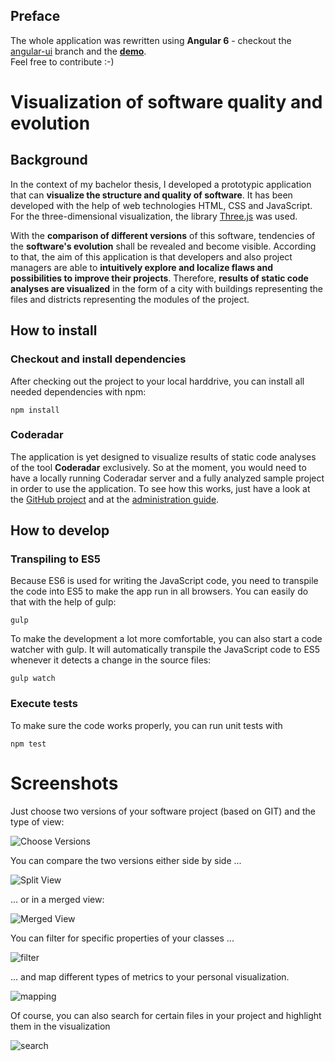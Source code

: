 ## Preface
The whole application was rewritten using **Angular 6** - checkout the [angular-ui](https://github.com/pschild/CodeRadarVisualization/tree/angular-ui) branch and the **[demo](https://pschild.github.io/CodeRadarVisualization/)**.  
Feel free to contribute :-)

# Visualization of software quality and evolution

## Background
In the context of my bachelor thesis, I developed a prototypic application that can **visualize the structure and quality of software**. It has been developed with the help of web technologies HTML, CSS and JavaScript. For the three-dimensional visualization, the library [Three.js](https://github.com/mrdoob/three.js/) was used.

With the **comparison of different versions** of this software, tendencies of the **software's evolution** shall be revealed and become visible.
According to that, the aim of this application is that developers and also project managers are able to **intuitively explore and localize flaws and possibilities to improve their projects**.
Therefore, **results of static code analyses are visualized** in the form of a city with buildings representing the files and districts representing the modules of the project.

## How to install
### Checkout and install dependencies
After checking out the project to your local harddrive, you can install all needed dependencies with npm:
```
npm install
```

### Coderadar
The application is yet designed to visualize results of static code analyses of the tool **Coderadar** exclusively. So at the moment, you would need to have a locally running Coderadar server and a fully analyzed sample project in order to use the application.
To see how this works, just have a look at the [GitHub project](https://github.com/reflectoring/coderadar) and at the [administration guide](http://www.reflectoring.io/coderadar/current/docs/admin.html).

## How to develop
### Transpiling to ES5
Because ES6 is used for writing the JavaScript code, you need to transpile the code into ES5 to make the app run in all browsers. You can easily do that with the help of gulp:
```
gulp
```
To make the development a lot more comfortable, you can also start a code watcher with gulp. It will automatically transpile the JavaScript code to ES5 whenever it detects a change in the source files:
```
gulp watch
```

### Execute tests
To make sure the code works properly, you can run unit tests with
```
npm test
```

# Screenshots
Just choose two versions of your software project (based on GIT) and the type of view:

![Choose Versions](https://cloud.githubusercontent.com/assets/1246566/23557895/fbbbf66e-0031-11e7-8192-5d9c41db98a6.PNG)

You can compare the two versions either side by side ...

![Split View](https://cloud.githubusercontent.com/assets/1246566/22399780/f8e23356-e5a4-11e6-9871-d08730dedda5.png)

... or in a merged view:

![Merged View](https://cloud.githubusercontent.com/assets/1246566/23557874/e3137ff6-0031-11e7-9174-f8ceb05f1550.PNG)

You can filter for specific properties of your classes ...

![filter](https://cloud.githubusercontent.com/assets/1246566/23557936/1872fe88-0032-11e7-8437-ae6f0a79ae3e.PNG)

... and map different types of metrics to your personal visualization.

![mapping](https://cloud.githubusercontent.com/assets/1246566/23557926/11553c7e-0032-11e7-9661-5968ab5226db.PNG)

Of course, you can also search for certain files in your project and highlight them in the visualization

![search](https://cloud.githubusercontent.com/assets/1246566/23557911/08b60db4-0032-11e7-8ca4-01bd8d27d6fc.PNG)

